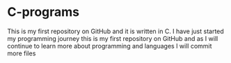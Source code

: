 # C-programs
This is my first repository on GitHub and it is written in C.
I have just started my programming journey this is my first repository on GitHub and as I will continue to learn more about programming and languages I will commit more files
